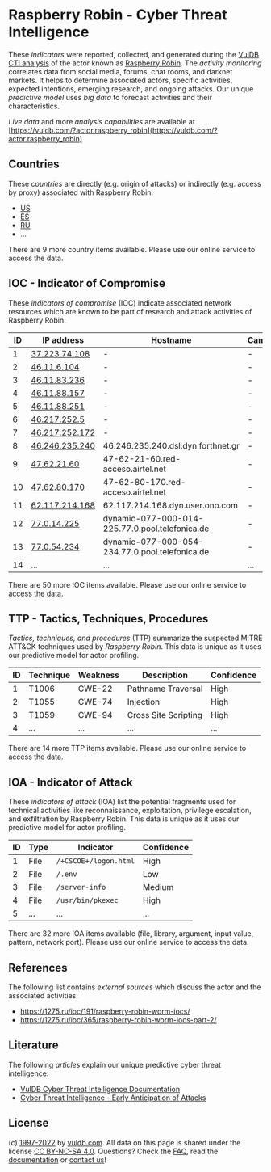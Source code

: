 # Raspberry Robin - Cyber Threat Intelligence

These _indicators_ were reported, collected, and generated during the [VulDB CTI analysis](https://vuldb.com/?kb.cti) of the actor known as [Raspberry Robin](https://vuldb.com/?actor.raspberry_robin). The _activity monitoring_ correlates data from social media, forums, chat rooms, and darknet markets. It helps to determine associated actors, specific activities, expected intentions, emerging research, and ongoing attacks. Our unique _predictive model_ uses _big data_ to forecast activities and their characteristics.

_Live data_ and more _analysis capabilities_ are available at [https://vuldb.com/?actor.raspberry_robin](https://vuldb.com/?actor.raspberry_robin)

## Countries

These _countries_ are directly (e.g. origin of attacks) or indirectly (e.g. access by proxy) associated with Raspberry Robin:

* [US](https://vuldb.com/?country.us)
* [ES](https://vuldb.com/?country.es)
* [RU](https://vuldb.com/?country.ru)
* ...

There are 9 more country items available. Please use our online service to access the data.

## IOC - Indicator of Compromise

These _indicators of compromise_ (IOC) indicate associated network resources which are known to be part of research and attack activities of Raspberry Robin.

ID | IP address | Hostname | Campaign | Confidence
-- | ---------- | -------- | -------- | ----------
1 | [37.223.74.108](https://vuldb.com/?ip.37.223.74.108) | - | - | High
2 | [46.11.6.104](https://vuldb.com/?ip.46.11.6.104) | - | - | High
3 | [46.11.83.236](https://vuldb.com/?ip.46.11.83.236) | - | - | High
4 | [46.11.88.157](https://vuldb.com/?ip.46.11.88.157) | - | - | High
5 | [46.11.88.251](https://vuldb.com/?ip.46.11.88.251) | - | - | High
6 | [46.217.252.5](https://vuldb.com/?ip.46.217.252.5) | - | - | High
7 | [46.217.252.172](https://vuldb.com/?ip.46.217.252.172) | - | - | High
8 | [46.246.235.240](https://vuldb.com/?ip.46.246.235.240) | 46.246.235.240.dsl.dyn.forthnet.gr | - | High
9 | [47.62.21.60](https://vuldb.com/?ip.47.62.21.60) | 47-62-21-60.red-acceso.airtel.net | - | High
10 | [47.62.80.170](https://vuldb.com/?ip.47.62.80.170) | 47-62-80-170.red-acceso.airtel.net | - | High
11 | [62.117.214.168](https://vuldb.com/?ip.62.117.214.168) | 62.117.214.168.dyn.user.ono.com | - | High
12 | [77.0.14.225](https://vuldb.com/?ip.77.0.14.225) | dynamic-077-000-014-225.77.0.pool.telefonica.de | - | High
13 | [77.0.54.234](https://vuldb.com/?ip.77.0.54.234) | dynamic-077-000-054-234.77.0.pool.telefonica.de | - | High
14 | ... | ... | ... | ...

There are 50 more IOC items available. Please use our online service to access the data.

## TTP - Tactics, Techniques, Procedures

_Tactics, techniques, and procedures_ (TTP) summarize the suspected MITRE ATT&CK techniques used by _Raspberry Robin_. This data is unique as it uses our predictive model for actor profiling.

ID | Technique | Weakness | Description | Confidence
-- | --------- | -------- | ----------- | ----------
1 | T1006 | CWE-22 | Pathname Traversal | High
2 | T1055 | CWE-74 | Injection | High
3 | T1059 | CWE-94 | Cross Site Scripting | High
4 | ... | ... | ... | ...

There are 14 more TTP items available. Please use our online service to access the data.

## IOA - Indicator of Attack

These _indicators of attack_ (IOA) list the potential fragments used for technical activities like reconnaissance, exploitation, privilege escalation, and exfiltration by Raspberry Robin. This data is unique as it uses our predictive model for actor profiling.

ID | Type | Indicator | Confidence
-- | ---- | --------- | ----------
1 | File | `/+CSCOE+/logon.html` | High
2 | File | `/.env` | Low
3 | File | `/server-info` | Medium
4 | File | `/usr/bin/pkexec` | High
5 | ... | ... | ...

There are 32 more IOA items available (file, library, argument, input value, pattern, network port). Please use our online service to access the data.

## References

The following list contains _external sources_ which discuss the actor and the associated activities:

* https://1275.ru/ioc/191/raspberry-robin-worm-iocs/
* https://1275.ru/ioc/365/raspberry-robin-worm-iocs-part-2/

## Literature

The following _articles_ explain our unique predictive cyber threat intelligence:

* [VulDB Cyber Threat Intelligence Documentation](https://vuldb.com/?kb.cti)
* [Cyber Threat Intelligence - Early Anticipation of Attacks](https://www.scip.ch/en/?labs.20201022)

## License

(c) [1997-2022](https://vuldb.com/?kb.changelog) by [vuldb.com](https://vuldb.com/?kb.about). All data on this page is shared under the license [CC BY-NC-SA 4.0](https://creativecommons.org/licenses/by-nc-sa/4.0/). Questions? Check the [FAQ](https://vuldb.com/?kb.faq), read the [documentation](https://vuldb.com/?kb) or [contact us](https://vuldb.com/?contact)!
